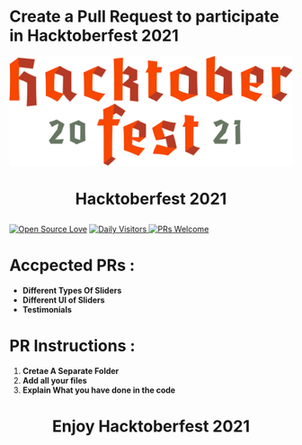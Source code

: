 # Create a Pull Request to participate in Hacktoberfest 2021    
![Hacktoberfest 2021](./hacktoberfest2021.png)
# <p align="center"> Hacktoberfest 2021

[![Open Source Love](https://badges.frapsoft.com/os/v2/open-source.svg?v=103)](https://github.com/SayanDeveloper) [![Daily Visitors](https://visitor-badge.glitch.me/badge?page_id=SayanDeveloper.slider) ![PRs Welcome](https://img.shields.io/badge/PRs-welcome-brightgreen.svg?style=flat-square)](http://github.com/SayanDeveloper/slider)

# Accpected PRs :

- **Different Types Of Sliders**
- **Different UI of Sliders**
- **Testimonials**      
  

# PR Instructions :
1. **Cretae A Separate Folder**
2. **Add all your files**
3. **Explain What you have done in the code** 
  
# 
  
# **<p align="center"> Enjoy Hacktoberfest 2021**

